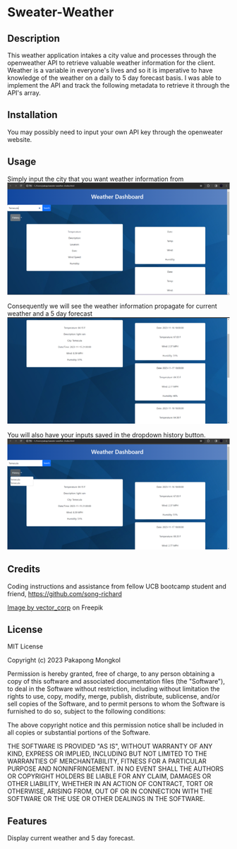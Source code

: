 # Sweater-Weather

## Description

This weather application intakes a city value and processes through the openweather API to retrieve valuable weather information for the client. Weather is a variable in everyone's lives and so it is imperative to have knowledge of the weather on a daily to 5 day forecast basis. I was able to implement the API and track the following metadata to retrieve it through the API's array.

## Installation

You may possibly need to input your own API key through the openweater website.

## Usage

Simply input the city that you want weather information from
![Alt text](<assets/images/Sweaterweather 1.png>)

Consequently we will see the weather information propagate for current weather and a 5 day forecast
![Alt text](assets/images/2.png)

You will also have your inputs saved in the dropdown history button.
![Alt text](<assets/images/Screenshot 2023-11-15 123420.png>)
## Credits

Coding instructions and assistance from fellow UCB bootcamp student and friend,
https://github.com/song-richard

<a href="https://www.freepik.com/free-vector/modern-abstract-blue-transparent-crystal-pattern-background_15681036.htm#page=2&query=abstract%20background&position=49&from_view=keyword&track=ais">Image by vector_corp</a> on Freepik


## License

MIT License

Copyright (c) 2023 Pakapong Mongkol

Permission is hereby granted, free of charge, to any person obtaining a copy
of this software and associated documentation files (the "Software"), to deal
in the Software without restriction, including without limitation the rights
to use, copy, modify, merge, publish, distribute, sublicense, and/or sell
copies of the Software, and to permit persons to whom the Software is
furnished to do so, subject to the following conditions:

The above copyright notice and this permission notice shall be included in all
copies or substantial portions of the Software.

THE SOFTWARE IS PROVIDED "AS IS", WITHOUT WARRANTY OF ANY KIND, EXPRESS OR
IMPLIED, INCLUDING BUT NOT LIMITED TO THE WARRANTIES OF MERCHANTABILITY,
FITNESS FOR A PARTICULAR PURPOSE AND NONINFRINGEMENT. IN NO EVENT SHALL THE
AUTHORS OR COPYRIGHT HOLDERS BE LIABLE FOR ANY CLAIM, DAMAGES OR OTHER
LIABILITY, WHETHER IN AN ACTION OF CONTRACT, TORT OR OTHERWISE, ARISING FROM,
OUT OF OR IN CONNECTION WITH THE SOFTWARE OR THE USE OR OTHER DEALINGS IN THE
SOFTWARE.

## Features

Display current weather and 5 day forecast.

